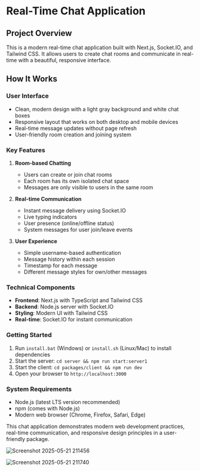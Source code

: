 # Real-Time Chat Application

## Project Overview
This is a modern real-time chat application built with Next.js, Socket.IO, and Tailwind CSS. It allows users to create chat rooms and communicate in real-time with a beautiful, responsive interface.

## How It Works

### User Interface
- Clean, modern design with a light gray background and white chat boxes
- Responsive layout that works on both desktop and mobile devices
- Real-time message updates without page refresh
- User-friendly room creation and joining system

### Key Features
1. **Room-based Chatting**
   - Users can create or join chat rooms
   - Each room has its own isolated chat space
   - Messages are only visible to users in the same room

2. **Real-time Communication**
   - Instant message delivery using Socket.IO
   - Live typing indicators
   - User presence (online/offline status)
   - System messages for user join/leave events

3. **User Experience**
   - Simple username-based authentication
   - Message history within each session
   - Timestamp for each message
   - Different message styles for own/other messages

### Technical Components
- **Frontend**: Next.js with TypeScript and Tailwind CSS
- **Backend**: Node.js server with Socket.IO
- **Styling**: Modern UI with Tailwind CSS
- **Real-time**: Socket.IO for instant communication

### Getting Started
1. Run `install.bat` (Windows) or `install.sh` (Linux/Mac) to install dependencies
2. Start the server: `cd server && npm run start:server1`
3. Start the client: `cd packages/client && npm run dev`
4. Open your browser to `http://localhost:3000`

### System Requirements
- Node.js (latest LTS version recommended)
- npm (comes with Node.js)
- Modern web browser (Chrome, Firefox, Safari, Edge)

This chat application demonstrates modern web development practices, real-time communication, and responsive design principles in a user-friendly package. 

![Screenshot 2025-05-21 211456](https://github.com/user-attachments/assets/02c23d74-6ac9-4ee1-a354-1c4c88cb7b7a)


![Screenshot 2025-05-21 211740](https://github.com/user-attachments/assets/31902ad7-c589-4363-8684-83109c4570a6)

